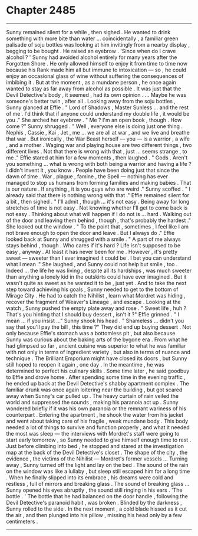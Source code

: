 
# Chapter 2485


---

Sunny remained silent for a while , then sighed .
He wanted to drink something with more bite than water … coincidentally , a familiar green palisade of soju bottles was looking at him invitingly from a nearby display , begging to be bought .
He raised an eyebrow .
'Since when do I crave alcohol ? '
Sunny had avoided alcohol entirely for many years after the Forgotten Shore . He only allowed himself to enjoy it from time to time now because his Rank made him all but immune to intoxication — so , he could enjoy an occasional glass of wine without suffering the consequences of imbibing it .
But at the moment , as a mundane person , he once again wanted to stay as far away from alcohol as possible . It was just that the Devil Detective's body , it seemed , had its own opinion .
… Maybe he was someone's better twin , after all .
Looking away from the soju bottles , Sunny glanced at Effie .
" Lord of Shadows , Master Sunless … and the rest of me . I'd think that if anyone could understand my double life , it would be you ."
She arched her eyebrow .
" Me ? I'm an open book , though . How come ?"
Sunny shrugged .
" Well , everyone else is doing just one thing . Nephis , Cassie , Kai , Jet , me … we are all at war , and we live and breathe that war . But ironically , the War Beast herself — you — is a warrior , a wife , and a mother . Waging war and playing house are two different things , two different lives . Not that there is wrong with that , just … seems strange , to me ."
Effie stared at him for a few moments , then laughed .
" Gods . Aren't you something … what is wrong with both being a warrior and having a life ? I didn't invent it , you know . People have been doing just that since the dawn of time . War , plague , famine , the Spell — nothing has ever managed to stop us humans from forming families and making babies . That is our nature . If anything , it is you guys who are weird ."
Sunny scoffed .
" I already said that there is nothing wrong with that ."
Effie remained silent for a bit , then sighed .
" I'll admit , though … it's not easy . Being away for long stretches of time is not easy . Not knowing whether I'll get to come back is not easy . Thinking about what will happen if I do not is … hard . Walking out of the door and leaving them behind , though , that's probably the hardest ."
She looked out the window .
" To the point that , sometimes , I feel like I am not brave enough to open the door and leave . But I always do ."
Effie looked back at Sunny and shrugged with a smile .
" A part of me always stays behind , though . Who cares if it's hard ? Life isn't supposed to be easy , anyway . At least it has never been for me . However , it's pretty sweet — sweeter than I ever imagined it could be . I bet you can understand what I mean ."
She laughed , and Sunny could not help but smile , too .
Indeed … the life he was living , despite all its hardships , was much sweeter than anything a lonely kid in the outskirts could have ever imagined .
But it wasn't quite as sweet as he wanted it to be , just yet .
And to take the next step toward achieving his goals , Sunny needed to get to the bottom of Mirage City . He had to catch the Nihilist , learn what Mordret was hiding , recover the fragment of Weaver's Lineage , and escape .
Looking at the watch , Sunny pushed the empty plate away and rose .
" Sweet life , huh ? That's you hinting that I should buy dessert , isn't it ?"
Effie grinned .
" I mean … if you insist …"
Sunny shook his head .
" Shameless … didn't you say that you'll pay the bill , this time ?"
They did end up buying dessert . Not only because Effie's stomach was a bottomless pit , but also because Sunny was curious about the baking arts of the bygone era . From what he had glimpsed so far , ancient cuisine was superior to what he was familiar with not only in terms of ingredient variety , but also in terms of nuance and technique .
The Brilliant Emporium might have closed its doors , but Sunny still hoped to reopen it again , one day . In the meantime , he was determined to perfect his culinary skills .
Some time later , he said goodbuy to Effie and drove home . After spending some time in the evening traffic , he ended up back at the Devil Detective's shabby apartment complex . The familiar drunk was once again loitering near the building , but got scared away when Sunny's car pulled up . The heavy curtain of rain veiled the world and suppressed the sounds , making his paranoia act up .
Sunny wondered briefly if it was his own paranoia or the remnant wariness of his counterpart .
Entering the apartment , he shook the water from his jacket and went about taking care of his fragile , weak mundane body . This body needed a lot of things to survive and function properly , and what it needed the most was sleep — the interviews with Mordret's staff were going to start early tomorrow , so Sunny needed to give himself enough time to rest .
Just before climbing into bed , he stopped and stared at the investigation map at the back of the Devil Detective's closet . The shape of the city , the evidence , the victims of the Nihilist — Mordret's former vessels …
Turning away , Sunny turned off the light and lay on the bed . The sound of the rain on the window was like a lullaby , but sleep still escaped him for a long time .
When he finally slipped into its embrace , his dreams were cold and restless , full of mirrors and breaking glass .
The sound of breaking glass …
Sunny opened his eyes abruptly , the sound still ringing in his ears .
'The bottle . '
The bottle that he had balanced on the door handle , following the Devil Detective's paranoid habit , was broken .
Blinded by the darkness , Sunny rolled to the side .
In the next moment , a cold blade hissed as it cut the air , and then plunged into his pillow , missing his head only by a few centimeters .

---

